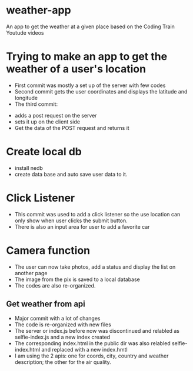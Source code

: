 # weather-app
An app to get the weather at a given place based on the Coding Train Youtude videos
# Trying to make an app to get the weather of a user's location
* First commit was mostly a set up of the server with few codes
* Second commit gets the user coordinates and displays the latitude and longitude
* The third commit:
 - adds a post request on the server
 - sets it up on the client side
 - Get the data of the POST request and returns it
# Create local db
* install nedb 
* create data base and auto save user data to it.
# Click Listener
* This commit was used to add a click listener so the use location can only show when user clicks the submit button.
* There is also an input area for user to add a favorite car
# Camera function
* The user can now take photos, add a status and display the list on another page
* The image from the pix is saved to a local database
* The codes are also re-organized.
## Get weather from api
* Major commit with a lot of changes
* The code is re-organized with new files
* The server or index.js before now was discontinued and relabled as selfie-index.js and a new index created
* The corresponding index.html in the public dir was also relabled selfie-index.html and replaced with a new index.hmtl
* I am using the 2 apis: one for coords, city, country and weather description; the other for the air quality.



